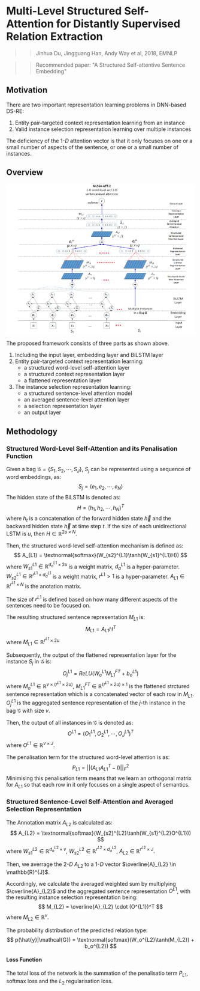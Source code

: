 # Multi-Level Structured Self-Attention for Distantly Supervised Relation Extraction

>> Jinhua Du, Jingguang Han, Andy Way et al, 2018, EMNLP

>> Recommended paper: "A Structured Self-attentive Sentence Embedding"

## Motivation

There are two important representation learning problems in DNN-based DS-RE:
1. Entity pair-targeted context representation learning from an instance
2. Valid instance selection representation learning over multiple instances

The deficiency of the 1-$D$ attention vector is that it only focuses on one or a small number of aspects of the sentence, or one or a small number of instances.

## Overview

![](../Figs/re_multi_level.png)

The proposed framework consists of three parts as shown above.
1. Including the input layer, embedding layer and BiLSTM layer
2. Entity pair-targeted context representation learning:
   * a structured word-level self-attention layer
   * a structured context representation layer
   * a flattened representation layer
3. The instance selection representation learning:
   * a structured sentence-level attention model
   * an averaged sentence-level attention layer
   * a selection representation layer
   * an output layer

## Methodology

### Structured Word-Level Self-Attention and its Penalisation Function

Given a bag $\mathcal{G} = \{S_1,S_2,\cdots,S_J\}$, $S_j$ can be represented using a sequence of word embeddings, as:
$$
S_j = (e_1, e_2, \cdots, e_N)
$$ 
The hidden state of the BiLSTM is denoted as:
$$
H = (h_1, h_2, \cdots, h_N)^T
$$
where $h_t$ is a concatenation of the forward hidden state $\overrightarrow{h}$ and the backward hidden state $\overleftarrow{h}$ at time step $t$. If the size of each unidirectional LSTM is $u$, then $H \in \mathbb{R}^{2u \times N}$.

Then, the structured word-level self-attention mechanism is defined as:
$$
A_{L1} = \textnormal{softmax}(W_{s2}^{L1}\tanh(W_{s1}^{L1}H))
$$
where $W_{s1}^{L1} \in \mathbb{R}^{d_a^{L1}\times 2u}$ is a weight matrix, $d_{a}^{L1}$ is a hyper-parameter. $W_{s2}^{L1} \in \mathbb{R}^{r^{L1} \times d_a^{L1}}$ is a weight matrix, $r^{L1} > 1$ is a hyper-parameter. $A_{L1} \in \mathbb{R}^{r^{L1} \times N}$ is the anotation matrix.

The size of $r^{L1}$ is defined based on how many different aspects of the sentences need to be focused on.

The resulting structured sentence representation $M_{L1}$ is:
$$
M_{L1} = A_{L1}H^T
$$
where $M_{L1} \in \mathbb{R}^{r^{L1} \times 2u}$

Subsequently, the output of the flattened representation layer for the instance $S_j$ in $\mathcal{G}$ is:
$$
O_j^{L1} = ReLU(W_o^{L1}M_{L1}^{FT} + b_o^{L1})
$$
where $M_o^{L1} \in \mathbb{R}^{v \times (r^{L1} \times 2u)}$, $M_{L1}^{FT} \in \mathbb{R}^{(r^{L1}\times 2u)\times 1}$ is the flattened strctured sentence representation which is a concatenated vector of each row in $M_{L1}$. $O_j^{L1}$ is the aggregated sentence representation of the $j$-th instance in the bag $\mathcal{G}$ with size $v$.

Then, the output of all instances in $\mathcal{G}$ is denoted as:
$$
O^{L1} = (O_1^{L1}, O_2^{L1},\cdots, O_J^{L1})^T
$$
where $O^{L1} \in \mathbb{R}^{v \times J}$.

The penalisation term for the structured word-level attention is as:
$$
P_{L1} = ||(A_{L1}A_{L1}^T - I)||_F^2
$$
Minimising this penalisation term means that we learn an orthogonal matrix for $A_{L1}$ so that each row in it only focuses on a single aspect of semantics.

### Structured Sentence-Level Self-Attention and Averaged Selection Representation

The Annotation matrix $A_{L2}$ is calculated as:
$$
A_{L2} = \textnormal{softmax}(W_{s2}^{L2}\tanh(W_{s1}^{L2}O^{L1}))
$$
where $W_{s1}^{L2} \in \mathbb{R}^{d_a^{L2}\times v}$, $W_{s2}^{L2} \in \mathbb{R}^{r^{L2} \times d_a^{L2}}$, $A_{L2} \in \mathbb{R}^{r^{L2} \times J}$.

Then, we averrage the 2-$D$ $A_{L2}$ to a 1-$D$ vector $\overline{A}_{L2} \in \mathbb{R}^{J}$.

Accordingly, we calculate the averaged weighted sum by multiplying $\overline{A}_{L2}$ and the aggregated sentence representation $O^{L1}$, with the resulting instance selection representation being:
$$
M_{L2} = \overline{A}_{L2} \cdot (O^{L1})^T
$$
where $M_{L2} \in \mathbb{R}^{v}$.

The probability distribution of the predicted relation type:
$$
p(\hat{y}|\mathcal{G}) = \textnormal{softmax}(W_o^{L2}\tanh(M_{L2}) + b_o^{L2})
$$

#### Loss Function

The total loss of the network is the summation of the penalisatio term $P_{L1}$, softmax loss and the $L_2$ regularisation loss.